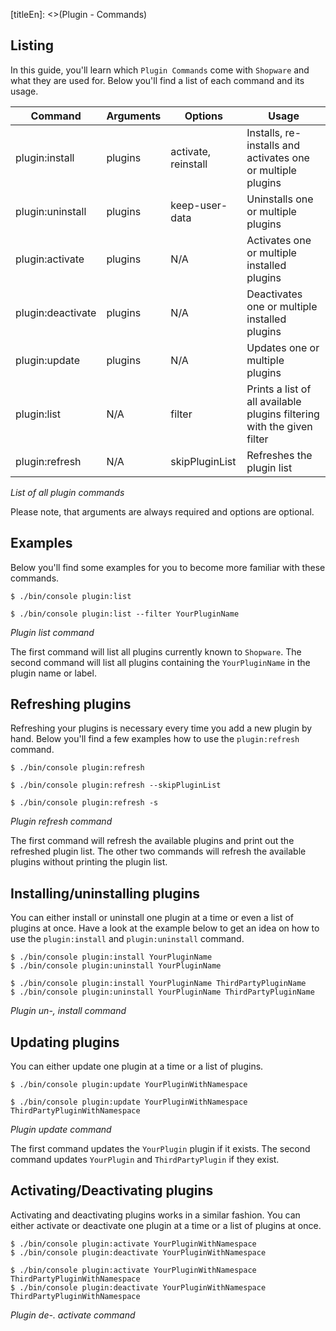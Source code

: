 [titleEn]: <>(Plugin - Commands)

## Listing
In this guide, you'll learn which `Plugin Commands` come with `Shopware` and what they are used for.
Below you'll find a list of each command and its usage.

| Command           | Arguments | Options             | Usage                                                                  |
|-------------------|-----------|---------------------|------------------------------------------------------------------------|
| plugin:install    | plugins   | activate, reinstall | Installs, re-installs and activates one or multiple plugins            |
| plugin:uninstall  | plugins   | keep-user-data      | Uninstalls one or multiple plugins                                     |
| plugin:activate   | plugins   | N/A                 | Activates one or multiple installed plugins                            |
| plugin:deactivate | plugins   | N/A                 | Deactivates one or multiple installed plugins                          |
| plugin:update     | plugins   | N/A                 | Updates one or multiple plugins                                        |
| plugin:list       | N/A       | filter              | Prints a list of all available plugins filtering with the given filter |
| plugin:refresh    | N/A       | skipPluginList      | Refreshes the plugin list                                              |

*List of all plugin commands*

Please note, that arguments are always required and options are optional.

## Examples

Below you'll find some examples for you to become more familiar with these commands.

```
$ ./bin/console plugin:list

$ ./bin/console plugin:list --filter YourPluginName
```
*Plugin list command*

The first command will list all plugins currently known to `Shopware`.
The second command will list all plugins containing the `YourPluginName` in the plugin name or label.

## Refreshing plugins

Refreshing your plugins is necessary every time you add a new plugin by hand.
Below you'll find a few examples how to use the `plugin:refresh` command.

```
$ ./bin/console plugin:refresh

$ ./bin/console plugin:refresh --skipPluginList

$ ./bin/console plugin:refresh -s
```
*Plugin refresh command*

The first command will refresh the available plugins and print out the refreshed plugin list.
The other two commands will refresh the available plugins without printing the plugin list.

## Installing/uninstalling plugins

You can either install or uninstall one plugin at a time or even a list of plugins at once.
Have a look at the example below to get an idea on how to use the `plugin:install` and `plugin:uninstall` command.

```
$ ./bin/console plugin:install YourPluginName
$ ./bin/console plugin:uninstall YourPluginName

$ ./bin/console plugin:install YourPluginName ThirdPartyPluginName
$ ./bin/console plugin:uninstall YourPluginName ThirdPartyPluginName
```
*Plugin un-, install command*

## Updating plugins

You can either update one plugin at a time or a list of plugins.

```
$ ./bin/console plugin:update YourPluginWithNamespace

$ ./bin/console plugin:update YourPluginWithNamespace ThirdPartyPluginWithNamespace
```
*Plugin update command*

The first command updates the `YourPlugin` plugin if it exists.
The second command updates `YourPlugin` and `ThirdPartyPlugin` if they exist.

## Activating/Deactivating plugins

Activating and deactivating plugins works in a similar fashion.
You can either activate or deactivate one plugin at a time or a list of plugins at once.

```
$ ./bin/console plugin:activate YourPluginWithNamespace
$ ./bin/console plugin:deactivate YourPluginWithNamespace

$ ./bin/console plugin:activate YourPluginWithNamespace ThirdPartyPluginWithNamespace
$ ./bin/console plugin:deactivate YourPluginWithNamespace ThirdPartyPluginWithNamespace
```
*Plugin de-. activate command*
